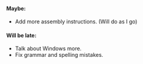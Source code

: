 

#### Maybe:
* Add more assembly instructions. (Will do as I go)

#### Will be late:
* Talk about Windows more.
* Fix grammar and spelling mistakes.